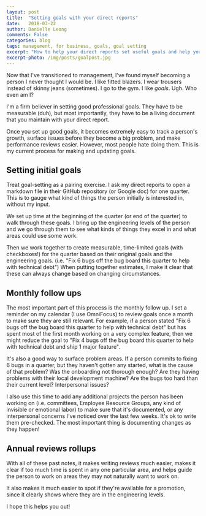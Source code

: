 ```yaml
---
layout: post
title:  "Setting goals with your direct reports"
date:   2018-03-22
author: Danielle Leong
comments: False
categories: blog
tags: management, for business, goals, goal setting
excerpt: "How to help your direct reports set useful goals and help yourself write performance reviews"
excerpt-photo: /img/posts/goalpost.jpg
---
```


Now that I've transitioned to management, I've found myself becoming a person I never thought I would be. I like fitted blazers. I wear trousers instead of skinny jeans (sometimes). I go to the gym. I like *goals*. Ugh. Who even am I?

I'm a firm believer in setting good professional goals. They have to be measurable (duh), but most importantly, they have to be a living document that you maintain with your direct report.

Once you set up good goals, it becomes extremely easy to track a person's growth, surface issues before they become a big problem, and make performance reviews easier. However, most people hate doing them. This is my current process for making and updating goals.

## Setting initial goals

Treat goal-setting as a pairing exercise. I ask my direct reports to open a markdown file in their GitHub repository (or Google doc) for one quarter. This is to gauge what kind of things the person initially is interested in, without my input.

We set up time at the beginning of the quarter (or end of the quarter) to walk through these goals. I bring up the engineering levels of the person and we go through them to see what kinds of things they excel in and what areas could use some work.

Then we work together to create measurable, time-limited goals (with checkboxes!) for the quarter based on their original goals and the engineering goals. (i.e. "Fix 6 bugs off the bug board this quarter to help with technical debt") When putting together estimates, I make it clear that these can always change based on changing circumstances.

## Monthly follow ups

The most important part of this process is the monthly follow up. I set a reminder on my calendar (I use OmniFocus) to review goals once a month to make sure they are still relevant. For example, if a person stated "Fix 6 bugs off the bug board this quarter to help with technical debt" but has spent most of the first month working on a very complex feature, then we might reduce the goal to "Fix 4 bugs off the bug board this quarter to help with technical debt and ship 1 major feature".

It's also a good way to surface problem areas. If a person commits to fixing 6 bugs in a quarter, but they haven't gotten any started, what is the cause of that problem? Was the onboarding not thorough enough? Are they having problems with their local development machine? Are the bugs too hard than their current level? Interpersonal issues?

I also use this time to add any additional projects the person has been working on (i.e. committees, Employee Resource Groups, any kind of invisible or emotional labor) to make sure that it's documented, or any interpersonal concerns I've noticed over the last few weeks. It's ok to write them pre-checked. The most important thing is documenting changes as they happen!

## Annual reviews rollups

With all of these past notes, it makes writing reviews much easier, makes it clear if too much time is spent in any one particular area, and helps guide the person to work on areas they may not naturally want to work on.

It also makes it much easier to spot if they're available for a promotion, since it clearly shows where they are in the engineering levels.

I hope this helps you out!
